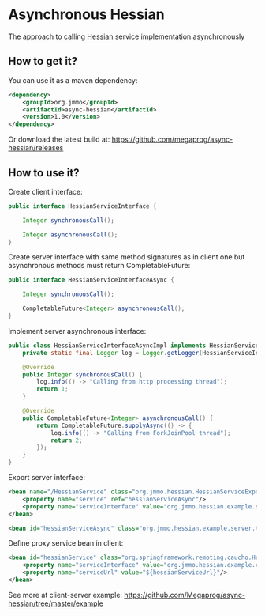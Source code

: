# Asynchronous Hessian

The approach to calling [Hessian](http://hessian.caucho.com/) service implementation asynchronously

## How to get it?

You can use it as a maven dependency:

```xml
<dependency>
    <groupId>org.jmmo</groupId>
    <artifactId>async-hessian</artifactId>
    <version>1.0</version>
</dependency>
```

Or download the latest build at:
    https://github.com/megaprog/async-hessian/releases

## How to use it?

Create client interface:

```java
public interface HessianServiceInterface {

    Integer synchronousCall();

    Integer asynchronousCall();
}
```

Create server interface with same method signatures as in client one but asynchronous methods must return CompletableFuture:

```java
public interface HessianServiceInterfaceAsync {

    Integer synchronousCall();

    CompletableFuture<Integer> asynchronousCall();
}
```

Implement server asynchronous interface:

```java
public class HessianServiceInterfaceAsyncImpl implements HessianServiceInterfaceAsync {
    private static final Logger log = Logger.getLogger(HessianServiceInterfaceAsyncImpl.class.getName());

    @Override
    public Integer synchronousCall() {
        log.info(() -> "Calling from http processing thread");
        return 1;
    }

    @Override
    public CompletableFuture<Integer> asynchronousCall() {
        return CompletableFuture.supplyAsync(() -> {
            log.info(() -> "Calling from ForkJoinPool thread");
            return 2;
        });
    }
}
```

Export server interface:

```xml
<bean name="/HessianService" class="org.jmmo.hessian.HessianServiceExporterAsync">
    <property name="service" ref="hessianServiceAsync"/>
    <property name="serviceInterface" value="org.jmmo.hessian.example.server.HessianServiceInterfaceAsync"/>
</bean>

<bean id="hessianServiceAsync" class="org.jmmo.hessian.example.server.HessianServiceInterfaceAsyncImpl"/>
```

Define proxy service bean in client:

```xml
<bean id="hessianService" class="org.springframework.remoting.caucho.HessianProxyFactoryBean">
    <property name="serviceInterface" value="org.jmmo.hessian.example.client.HessianServiceInterface"/>
    <property name="serviceUrl" value="${hessianServiceUrl}"/>
</bean>
```

See more at client-server example:
    https://github.com/Megaprog/async-hessian/tree/master/example
    